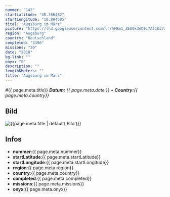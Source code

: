 ```yaml
---
nummer: "142"
startLatitude: "48.366462"
startLongitude: "10.894585"
titel: "Augsburg im März"
picture: "https://lh3.googleusercontent.com/lr/AFBm1_ZEU0k3eQ9i7Al1KiVaiEsYWH0TeL55umnvtKzrCps-5ooKVOyH52YFSqOx_hmjEQfYlg4q1QOX_Ld074x2UXOqyKFP3-bCJ1dIQoSEnESBF3M9eS3C84ruvUBmr52mfPGElWEwW-7APWAcTHy-J3Ar3HzvVPvE-q4FG8SkiOMfdhJpB0sA1I2CSx1Q3vJIFHxAkDed6m10cEbfdXuISUaolj9bkkMWnbE-iJ808Z6JTyHE38HhGbbjQ2yKtOL-2piWeAIqiSKTJvfqong_oqThmzP1R8GoLNXu6GoITXt823IZBwgYnyW_6wr6yoM3w6EHIE8VoEHjBM_BrIwG3WGNzDrJrwyQUxtMWkn6vbk3GhDpzQ8FnCy2OqnGk98ujsnfI9m5LU71oUA4ze2c2NhFSln83gg6ngNHpf34Rq0FurK1JlXWv-26NeSAC_FSMQmH-AFMrwEkRV_8-pXP_f96MmZBK5vRH_WeauLNYTsptnrOqffeN1bnLr4yBS1CEVIZY5At1Ovb8_07V_xco5_yWVsy6nv1Pd2qoeMTK2FIetK64ihzwIyyUj-Q2_Bj1iQXqNnZmyE7a4cIBtz1G1hTts7WrLvrFvj1Vud87ttzM4mvl4_c7Zaz6Zntl0vrj0uklhW4IvPtEcBbLufuxs0i2ZQhL_j025WEFeqUgOWDtN-zh8X8SdpYKJ-4PoRzhGc_E52PWhtOg_cCv2KWmVZONZp0dTWjEUoyW3nsGdLu3exO7TIW93RWE2pR4jbNNPQltqhLc_M1SHRKR6YHdzVksvb0rwxbL889F8sC8js0SoPA8bL7EoT-mfipo79dO50DTnhd21hhVRuK8Py0xgi78ZpKp5g"
region: "Augsburg"
country: "Deutschland"
completed: "3396"
missions: "30"
date: "2018"
bg-link: ""
onyx: "0"
description: ""
lengthKMeters: ""
title: "Augsburg im März"
---
```


#{{ page.meta.title}}
_**Datum:** {{ page.meta.date }} • **Country:**{{ page.meta.country}}_

## Bild
![{{page.meta.title | default('Bild')}}]({{page.meta.picture}})

## Infos
- **nummer**:{{ page.meta.nummer}}
- **startLatitude**:{{ page.meta.startLatitude}}
- **startLongitude**:{{ page.meta.startLongitude}}
- **region**:{{ page.meta.region}}
- **country**:{{ page.meta.country}}
- **completed**:{{ page.meta.completed}}
- **missions**:{{ page.meta.missions}}
- **onyx**:{{ page.meta.onyx}}

